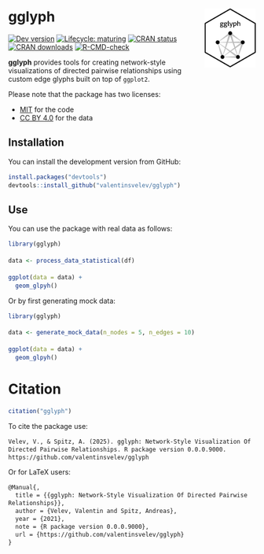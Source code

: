 
# gglyph <img src="man/figures/logo.png" align="right" height="120"/>

<!-- badges: start -->
[![Dev version](https://img.shields.io/badge/devel%20version-0.0.0.9000-orange.svg)](https://github.com/valentinsvelev/gglyph)
[![Lifecycle: maturing](https://img.shields.io/badge/lifecycle-maturing-blue.svg)](https://lifecycle.r-lib.org/articles/stages.html)
[![CRAN status](https://www.r-pkg.org/badges/version/gglyph)](https://CRAN.R-project.org/package=gglyph)
[![CRAN downloads](https://cranlogs.r-pkg.org/badges/gglyph)](https://CRAN.R-project.org/package=gglyph)
[![R-CMD-check](https://github.com/valentinsvelev/gglyph/actions/workflows/R-CMD-check.yaml/badge.svg)](https://github.com/valentinsvelev/gglyph/actions/workflows/R-CMD-check.yaml)
<!-- badges: end -->

**gglyph** provides tools for creating network-style visualizations of
directed pairwise relationships using custom edge glyphs built on top of
`ggplot2`.

Please note that the package has two licenses:

- [MIT](https://opensource.org/license/mit) for the code
- [CC BY 4.0](https://creativecommons.org/licenses/by/4.0/) for the data

## Installation

You can install the development version from GitHub:

``` r
install.packages("devtools")
devtools::install_github("valentinsvelev/gglyph")
```

## Use

You can use the package with real data as follows:

``` r
library(gglyph)

data <- process_data_statistical(df)

ggplot(data = data) +
  geom_glpyh()
```

Or by first generating mock data:

``` r
library(gglyph)

data <- generate_mock_data(n_nodes = 5, n_edges = 10)

ggplot(data = data) +
  geom_glpyh()
```

# Citation

``` r
citation("gglyph")
```

To cite the package use:

    Velev, V., & Spitz, A. (2025). gglyph: Network-Style Visualization Of Directed Pairwise Relationships. R package version 0.0.0.9000. https://github.com/valentinsvelev/gglyph

Or for LaTeX users:

    @Manual{,
      title = {{gglyph: Network-Style Visualization Of Directed Pairwise Relationships}},
      author = {Velev, Valentin and Spitz, Andreas},
      year = {2021},
      note = {R package version 0.0.0.9000},
      url = {https://github.com/valentinsvelev/gglyph}
    }
